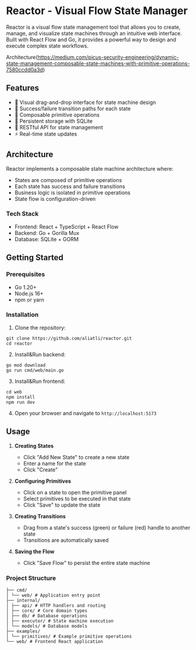 # Reactor - Visual Flow State Manager

Reactor is a visual flow state management tool that allows you to create, manage, and visualize state machines through an intuitive web interface. Built with React Flow and Go, it provides a powerful way to design and execute complex state workflows.

Architecture(https://medium.com/picus-security-engineering/dynamic-state-management-composable-state-machines-with-primitive-operations-7580ccdd0a3d)

## Features

- 🎨 Visual drag-and-drop interface for state machine design
- 🔄 Success/failure transition paths for each state
- 🧩 Composable primitive operations
- 💾 Persistent storage with SQLite
- 🔌 RESTful API for state management
- ⚡ Real-time state updates

## Architecture

Reactor implements a composable state machine architecture where:
- States are composed of primitive operations
- Each state has success and failure transitions
- Business logic is isolated in primitive operations
- State flow is configuration-driven

### Tech Stack

- Frontend: React + TypeScript + React Flow
- Backend: Go + Gorilla Mux
- Database: SQLite + GORM

## Getting Started

### Prerequisites

- Go 1.20+
- Node.js 16+
- npm or yarn

### Installation

1. Clone the repository:
```
git clone https://github.com/aliatli/reactor.git
cd reactor
```
2. Install&Run backend:
```
go mod download
go run cmd/web/main.go
```
3. Install&Run frontend:
```
cd web
npm install
npm run dev
```

4. Open your browser and navigate to `http://localhost:5173`

## Usage

1. **Creating States**
   - Click "Add New State" to create a new state
   - Enter a name for the state
   - Click "Create"

2. **Configuring Primitives**
   - Click on a state to open the primitive panel
   - Select primitives to be executed in that state
   - Click "Save" to update the state

3. **Creating Transitions**
   - Drag from a state's success (green) or failure (red) handle to another state
   - Transitions are automatically saved

4. **Saving the Flow**
   - Click "Save Flow" to persist the entire state machine
### Project Structure
```
├── cmd/
│ └── web/ # Application entry point
├── internal/
│ ├── api/ # HTTP handlers and routing
│ ├── core/ # Core domain types
│ ├── db/ # Database operations
│ ├── executor/ # State machine execution
│ └── models/ # Database models
├── examples/
│ └── primitives/ # Example primitive operations
└── web/ # Frontend React application
```
